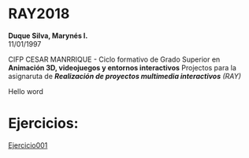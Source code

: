 # RAY2018

**Duque Silva, Marynés I.**  
11/01/1997  

CIFP CESAR MANRRIQUE - Ciclo formativo de Grado Superior en **Animación 3D, videojuegos y entornos interactivos**
Projectos para la asignaruta de ***Realización de proyectos multimedia interactivos** (RAY)*

Hello word

Ejercicios:
===========

[Ejercicio001](Ejercicio001.md)
